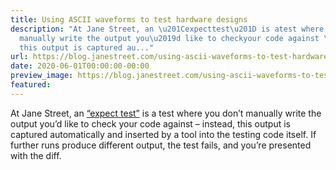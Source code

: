 ```yaml
---
title: Using ASCII waveforms to test hardware designs
description: "At Jane Street, an \u201Cexpecttest\u201D is atest where you don\u2019t
  manually write the output you\u2019d like to checkyour code against \u2013 instead,
  this output is captured au..."
url: https://blog.janestreet.com/using-ascii-waveforms-to-test-hardware-designs/
date: 2020-06-01T00:00:00-00:00
preview_image: https://blog.janestreet.com/using-ascii-waveforms-to-test-hardware-designs/scientist_testing.jpg
featured:
---
```


<p>At Jane Street, an <a href="https://blog.janestreet.com/testing-with-expectations">&ldquo;expect
test&rdquo;</a> is a
test where you don&rsquo;t manually write the output you&rsquo;d like to check
your code against &ndash; instead, this output is captured automatically
and inserted by a tool into the testing code itself. If further runs
produce different output, the test fails, and you&rsquo;re presented with
the diff.</p>


